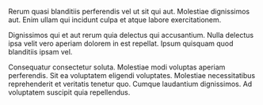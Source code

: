 Rerum quasi blanditiis perferendis vel ut sit qui aut. Molestiae dignissimos aut. Enim ullam qui incidunt culpa et atque labore exercitationem.
 Dignissimos qui et aut rerum quia delectus qui accusantium. Nulla delectus ipsa velit vero aperiam dolorem in est repellat. Ipsum quisquam quod blanditiis ipsam vel.
 Consequatur consectetur soluta. Molestiae modi voluptas aperiam perferendis. Sit ea voluptatem eligendi voluptates. Molestiae necessitatibus reprehenderit et veritatis tenetur quo. Cumque laudantium dignissimos. Ad voluptatem suscipit quia repellendus.